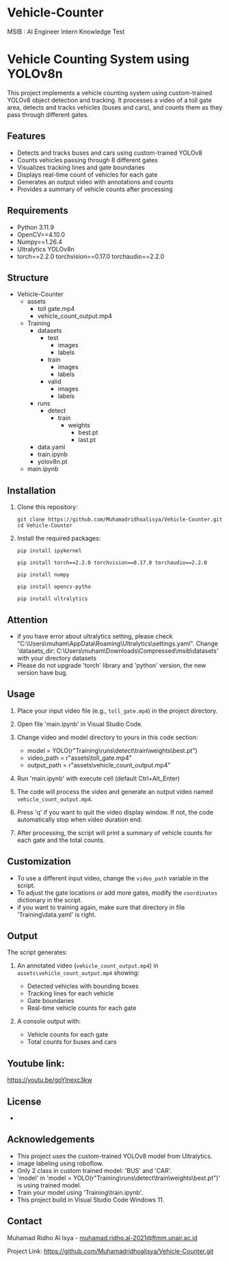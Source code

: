 # Vehicle-Counter
 MSIB : AI Engineer Intern Knowledge Test

# Vehicle Counting System using YOLOv8n

This project implements a vehicle counting system using custom-trained YOLOv8 object detection and tracking. It processes a video of a toll gate area, detects and tracks vehicles (buses and cars), and counts them as they pass through different gates.

## Features

- Detects and tracks buses and cars using custom-trained YOLOv8
- Counts vehicles passing through 8 different gates
- Visualizes tracking lines and gate boundaries
- Displays real-time count of vehicles for each gate
- Generates an output video with annotations and counts
- Provides a summary of vehicle counts after processing

## Requirements

- Python 3.11.9
- OpenCV==4.10.0
- Numpy==1.26.4
- Ultralytics YOLOv8n
- torch==2.2.0 torchvision==0.17.0 torchaudio==2.2.0

## Structure

- Vehicle-Counter
  - assets
    - toll gate.mp4
    - vehicle_count_output.mp4
  - Training
    - datasets
      - test
        - images
        - labels
      - train
        - images
        - labels
      - valid
        - images
        - labels
    - runs
      - detect
        - train
          - weights
            - best.pt
            - last.pt
    - data.yaml
    - train.ipynb
    - yolov8n.pt
  - main.ipynb

## Installation

1. Clone this repository:
   ```
   git clone https://github.com/Muhamadridhoalisya/Vehicle-Counter.git
   cd Vehicle-Counter
   ```

2. Install the required packages:
   ```
   pip install ipykernel
   ```
   ```
   pip install torch==2.2.0 torchvision==0.17.0 torchaudio==2.2.0
   ```
   ```
   pip install numpy
   ```
   ```
   pip install opencv-pytho
   ```
   ```
   pip install ultralytics
   ```

## Attention

* if you have error about ultralytics setting, please check "C:\Users\muham\AppData\Roaming\Ultralytics\settings.yaml". Change 'datasets_dir: C:\Users\muham\Downloads\Compressed\msib\datasets' with your directory datasets
* Please do not upgrade 'torch' library and 'python' version, the new version have bug.

## Usage

1. Place your input video file (e.g., `toll_gate.mp4`) in the project directory.

2. Open file 'main.ipynb' in Visual Studio Code.

3. Change video and model directory to yours in this code section:
   - model = YOLO(r"Training\runs\detect\train\weights\best.pt")
   - video_path = r"assets\toll_gate.mp4"
   - output_path = r"assets\vehicle_count_output.mp4"

2. Run 'main.ipynb' with execute cell (default Ctrl+Alt_Enter)

3. The code will process the video and generate an output video named `vehicle_count_output.mp4`.

4. Press 'q' if you want to quit the video display window. If not, the code automatically stop when video duration end.

5. After processing, the script will print a summary of vehicle counts for each gate and the total counts.

## Customization

- To use a different input video, change the `video_path` variable in the script.
- To adjust the gate locations or add more gates, modify the `coordinates` dictionary in the script.
- if you want to training again, make sure that directory in file 'Training\data.yaml' is right.

## Output

The script generates:
1. An annotated video (`vehicle_count_output.mp4`) in `assets\vehicle_count_output.mp4` showing:
   - Detected vehicles with bounding boxes
   - Tracking lines for each vehicle
   - Gate boundaries
   - Real-time vehicle counts for each gate

3. A console output with:
   - Vehicle counts for each gate
   - Total counts for buses and cars

## Youtube link:
https://youtu.be/goYInexc3kw

## License

-

## Acknowledgements

- This project uses the custom-trained YOLOv8 model from Ultralytics.
- image labeling using roboflow.
- Only 2 class in custom trained model: 'BUS' and 'CAR'.
- 'model' in 'model = YOLO(r"Training\runs\detect\train\weights\best.pt")' is using trained model.
- Train your model using 'Training\train.ipynb'.
- This project build in Visual Studio Code Windows 11.

## Contact

Muhamad Ridho Al Isya - muhamad.ridho.al-2021@ftmm.unair.ac.id

Project Link: https://github.com/Muhamadridhoalisya/Vehicle-Counter.git

